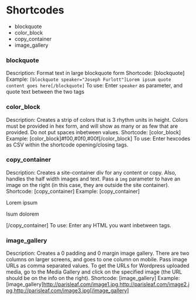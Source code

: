 # Shortcodes

- blockquote
- color_block
- copy_container
- image_gallery



### blockquote

Description: Format text in large blockquote form
Shortcode: [blockquote]
Example: `[blockquote speaker="Joseph Furlott"]Lorem ipsum quote content goes here[/blockquote]`
To use: Enter `speaker` as parameter, and quote text between the two tags

### color_block

Description: Creates a strip of colors that is 3 rhythm units in height.  Colors must be provided in hex form, and will show as many or as few that are provided. Do not put spaces inbetween values.
Shortcode: [color_block]
Example: [color_block]#f00,#0f0,#00f[/color_block]
To use: Enter hexcodes as CSV within the shortcode opening/closing tags.

### copy_container

Description: Creates a site-container div for any content or copy.  Also, handles the half width images and text.  Pass a `img` parameter to have an image on the right (in this case, they are outside the site container).
Shortcode: [copy_container]
Example: [copy_container]<p>Lorem ipsum</p><p>Isum dolorem</p>[/copy_container]
To use: Enter any HTML you want inbetween tags.

### image_gallery

Description: Creates a 0 padding and 0 margin image gallery.  There are two columns on larger screens, and goes to one column on mobile.  Pass image URLs as comma separated values.  To get the URLs for Wordpress uploaded media, go to the Media Gallery and click on the specified image (the URL should be on the info on the right).
Shortcode: [image_gallery]
Example: [image_gallery]http://parisleaf.com/image1.jpg,http://parisleaf.com/image2.jpg,http://parisleaf.com/image3.jpg[/image_gallery]


